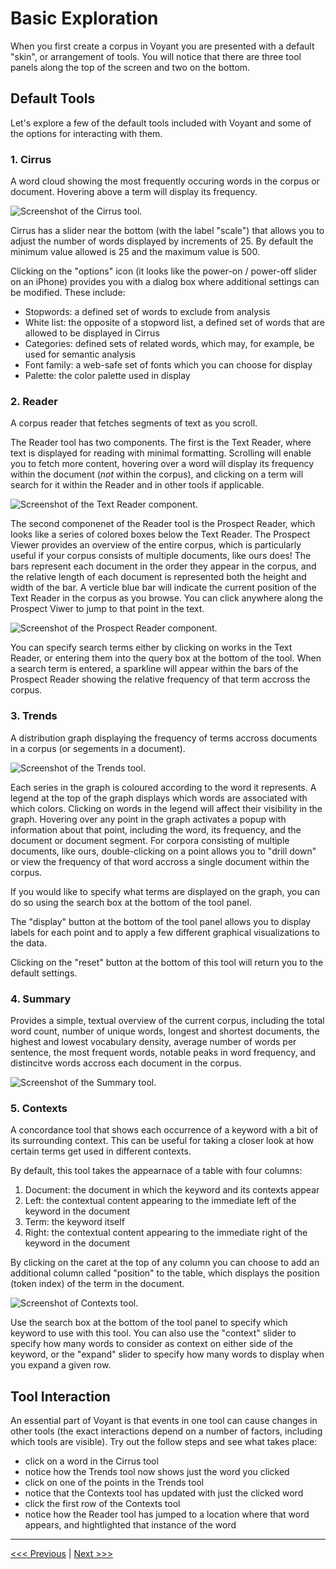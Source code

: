 # Basic Exploration

When you first create a corpus in Voyant you are presented with a default "skin", or arrangement of tools.  You will notice that there are three tool panels along the top of the screen and two on the bottom. 

## Default Tools

Let's explore a few of the default tools included with Voyant and some of the options for interacting with them.

### 1. Cirrus

A word cloud showing the most frequently occuring words in the corpus or document. Hovering above a term will display its frequency.

![Screenshot of the Cirrus tool.](/assets/Voyant-Cirrus-Hover.png)

Cirrus has a slider near the bottom (with the label "scale") that allows you to adjust the number of words displayed by increments of 25. By default the minimum value allowed is 25 and the maximum value is 500.

Clicking on the "options" icon (it looks like the power-on / power-off slider on an iPhone) provides you with a dialog box where additional settings can be modified. These include:

- Stopwords: a defined set of words to exclude from analysis
- White list: the opposite of a stopword list, a defined set of words that are allowed to be displayed in Cirrus
- Categories: defined sets of related words, which may, for example, be used for semantic analysis
- Font family: a web-safe set of fonts which you can choose for display
- Palette: the color palette used in display

### 2. Reader

A corpus reader that fetches segments of text as you scroll.  

The Reader tool has two components.  The first is the Text Reader, where text is displayed for reading with minimal formatting. Scrolling will enable you to fetch more content, hovering over a word will display its frequency within the document (*not* within the corpus), and clicking on a term will search for it within the Reader and in other tools if applicable. 

![Screenshot of the Text Reader component.](/assets/Voyant-Reader-Text.png)

The second componenet of the Reader tool is the Prospect Reader, which looks like a series of colored boxes below the Text Reader. The Prospect Viewer provides an overview of the entire corpus, which is particularly useful if your corpus consists of multiple documents, like ours does!  The bars represent each document in the order they appear in the corpus, and the relative length of each document is represented both the height and width of the bar. A verticle blue bar will indicate the current position of the Text Reader in the corpus as you browse. You can click anywhere along the Prospect Viwer to jump to that point in the text.

![Screenshot of the Prospect Reader component.](/assets/Voyant-Reader-Prospects.png)

You can specify search terms either by clicking on works in the Text Reader, or entering them into the query box at the bottom of the tool. When a search term is entered, a sparkline will appear within the bars of the Prospect Reader showing the relative frequency of that term accross the corpus. 

### 3. Trends

A distribution graph displaying the frequency of terms accross documents in a corpus (or segements in a document). 

![Screenshot of the Trends tool.](/assets/Voyant-Trends.png)

Each series in the graph is coloured according to the word it represents. A legend at the top of the graph displays which words are associated with which colors. Clicking on words in the legend will affect their visibility in the graph. Hovering over any point in the graph activates a popup with information about that point, including the word, its frequency, and the document or document segment. For corpora consisting of multiple documents, like ours, double-clicking on a point allows you to "drill down" or view the frequency of that word accross a single document within the corpus.

If you would like to specify what terms are displayed on the graph, you can do so using the search box at the bottom of the tool panel.

The "display" button at the bottom of the tool panel allows you to display labels for each point and to apply a few different graphical visualizations to the data.

Clicking on the "reset" button at the bottom of this tool will return you to the default settings.

### 4. Summary

Provides a simple, textual overview of the current corpus, including the total word count, number of unique words, longest and shortest documents, the highest and lowest vocabulary density, average number of words per sentence, the most frequent words, notable peaks in word frequency, and distincitve words accross each document in the corpus. 

![Screenshot of the Summary tool.](/assets/Voyant-Summary.png)

### 5. Contexts

A concordance tool that shows each occurrence of a keyword with a bit of its surrounding context. This can be useful for taking a closer look at how certain terms get used in different contexts. 

By default, this tool takes the appearnace of a table with four columns:

1. Document: the document in which the keyword and its contexts appear
2. Left: the contextual content appearing to the immediate left of the keyword in the document
3. Term: the keyword itself
4. Right: the contextual content appearing to the immediate right of the keyword in the document

By clicking on the caret at the top of any column you can choose to add an additional column called "position" to the table, which displays the position (token index) of the term in the document.

![Screenshot of Contexts tool.](/assets/Voyant-Contexts.png)

Use the search box at the bottom of the tool panel to specify which keyword to use with this tool. You can also use the "context" slider to specify how many words to consider as context on either side of the keyword, or the "expand" slider to specify how many words to display when you expand a given row. 

## Tool Interaction

An essential part of Voyant is that events in one tool can cause changes in other tools (the exact interactions depend on a number of factors, including which tools are visible). Try out the follow steps and see what takes place:

- click on a word in the Cirrus tool
- notice how the Trends tool now shows just the word you clicked
- click on one of the points in the Trends tool
- notice that the Contexts tool has updated with just the clicked word
- click the first row of the Contexts tool
- notice how the Reader tool has jumped to a location where that word appears, and hightlighted that instance of the word

---

[<<< Previous](3-corpus.md) | [Next >>>](5-advanced.md)
